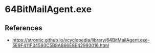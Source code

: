 # 64BitMailAgent.exe

## References
* https://strontic.github.io/xcyclopedia/library/64BitMailAgent.exe-5E9F411F34593C5B8A866E8E42993016.html
